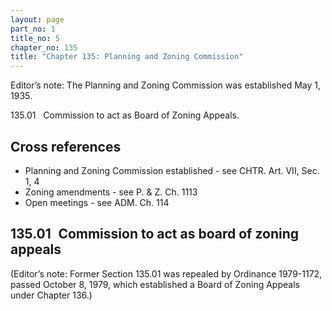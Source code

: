 ```yaml
---
layout: page
part_no: 1
title_no: 5
chapter_no: 135
title: "Chapter 135: Planning and Zoning Commission"
---
```


Editor’s note: The Planning and Zoning Commission was established May 1,
1935.

135.01   Commission to act as Board of Zoning Appeals.

## Cross references

* Planning and Zoning Commission established - see CHTR. Art. VII, Sec. 1, 4
* Zoning amendments - see P. & Z. Ch. 1113
* Open meetings - see ADM. Ch. 114

## 135.01   Commission to act as board of zoning appeals

(Editor’s note: Former Section 135.01 was repealed by Ordinance 1979-1172, passed October 8, 1979, which
established a Board of Zoning Appeals under Chapter 136.)
